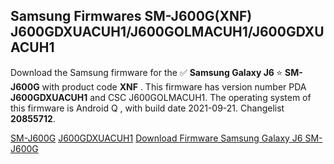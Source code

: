 <h2>Samsung Firmwares SM-J600G(XNF) J600GDXUACUH1/J600GOLMACUH1/J600GDXUACUH1</h2>
Download the Samsung firmware for the ✅ <strong>Samsung Galaxy J6 </strong> ⭐ <strong>SM-J600G</strong> with product code <strong>XNF</strong> . This firmware has version number PDA <strong>J600GDXUACUH1</strong> and CSC J600GOLMACUH1. The operating system of this firmware is Android Q , with build date 2021-09-21. Changelist <strong>20855712</strong>.


[SM-J600G](https://samfirm.shop/samsung/model/SM-J600G)
[J600GDXUACUH1](https://samfirm.shop/samsung/pda/J600GDXUACUH1)
[Download Firmware Samsung Galaxy J6 SM-J600G](https://samfirm.shop/samsung/firmware/458887)
